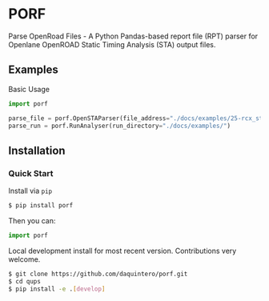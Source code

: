 # PORF

Parse OpenRoad Files - A Python Pandas-based report file (RPT) parser for Openlane OpenROAD Static Timing Analysis (STA) output files. 



## Examples

Basic Usage

```python
import porf

parse_file = porf.OpenSTAParser(file_address="./docs/examples/25-rcx_sta.rpt")
parse_run = porf.RunAnalyser(run_directory="./docs/examples/")
```

## Installation

### Quick Start

Install via `pip`

```bash
$ pip install porf
```

Then you can:

```python
import porf
```

Local development install for most recent version. Contributions very welcome.
```bash
$ git clone https://github.com/daquintero/porf.git
$ cd qups
$ pip install -e .[develop]
```
